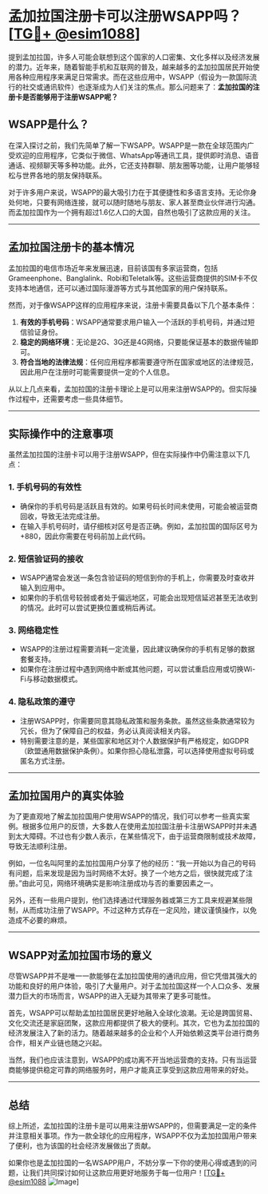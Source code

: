 # 孟加拉国注册卡可以注册WSAPP吗？[[TG💪+ @esim1088](https://t.me/s/esim1088)]

提到孟加拉国，许多人可能会联想到这个国家的人口密集、文化多样以及经济发展的潜力。近年来，随着智能手机和互联网的普及，越来越多的孟加拉国居民开始使用各种应用程序来满足日常需求。而在这些应用中，WSAPP（假设为一款国际流行的社交或通讯软件）也逐渐成为人们关注的焦点。那么问题来了：**孟加拉国的注册卡是否能够用于注册WSAPP呢？**

## WSAPP是什么？

在深入探讨之前，我们先简单了解一下WSAPP。WSAPP是一款在全球范围内广受欢迎的应用程序，它类似于微信、WhatsApp等通讯工具，提供即时消息、语音通话、视频聊天等多种功能。此外，它还支持群聊、朋友圈等功能，让用户能够轻松与世界各地的朋友保持联系。

对于许多用户来说，WSAPP的最大吸引力在于其便捷性和多语言支持。无论你身处何地，只要有网络连接，就可以随时随地与朋友、家人甚至商业伙伴进行沟通。而孟加拉国作为一个拥有超过1.6亿人口的大国，自然也吸引了这款应用的关注。

---

## 孟加拉国注册卡的基本情况

孟加拉国的电信市场近年来发展迅速，目前该国有多家运营商，包括Grameenphone、Banglalink、Robi和Teletalk等。这些运营商提供的SIM卡不仅支持本地通信，还可以通过国际漫游等方式与其他国家的用户保持联系。

然而，对于像WSAPP这样的应用程序来说，注册卡需要具备以下几个基本条件：

1. **有效的手机号码**：WSAPP通常要求用户输入一个活跃的手机号码，并通过短信验证身份。
2. **稳定的网络环境**：无论是2G、3G还是4G网络，只要能保证基本的数据传输即可。
3. **符合当地的法律法规**：任何应用程序都需要遵守所在国家或地区的法律规范，因此用户在注册时可能需要提供一定的个人信息。

从以上几点来看，孟加拉国的注册卡理论上是可以用来注册WSAPP的。但实际操作过程中，还需要考虑一些具体细节。

---

## 实际操作中的注意事项

虽然孟加拉国的注册卡可以用于注册WSAPP，但在实际操作中仍需注意以下几点：

### 1. **手机号码的有效性**
   - 确保你的手机号码是活跃且有效的。如果号码长时间未使用，可能会被运营商回收，导致无法完成注册。
   - 在输入手机号码时，请仔细核对区号是否正确。例如，孟加拉国的国际区号为+880，因此你需要在号码前加上此代码。

### 2. **短信验证码的接收**
   - WSAPP通常会发送一条包含验证码的短信到你的手机上，你需要及时查收并输入到应用中。
   - 如果你的手机信号较弱或者处于偏远地区，可能会出现短信延迟甚至无法收到的情况。此时可以尝试更换位置或稍后再试。

### 3. **网络稳定性**
   - WSAPP的注册过程需要消耗一定流量，因此建议确保你的手机有足够的数据套餐支持。
   - 如果你在注册过程中遇到网络中断或其他问题，可以尝试重启应用或切换Wi-Fi与移动数据模式。

### 4. **隐私政策的遵守**
   - 注册WSAPP时，你需要同意其隐私政策和服务条款。虽然这些条款通常较为冗长，但为了保障自己的权益，务必认真阅读相关内容。
   - 特别需要注意的是，某些国家和地区对个人数据保护有严格规定，如GDPR（欧盟通用数据保护条例）。如果你担心隐私泄露，可以选择使用虚拟号码或匿名方式注册。

---

## 孟加拉国用户的真实体验

为了更直观地了解孟加拉国用户使用WSAPP的情况，我们可以参考一些真实案例。根据多位用户的反馈，大多数人在使用孟加拉国注册卡注册WSAPP时并未遇到太大障碍。不过也有少数人表示，在某些情况下，由于运营商限制或技术故障，导致无法顺利注册。

例如，一位名叫阿里的孟加拉国用户分享了他的经历：“我一开始以为自己的号码有问题，后来发现是因为当时网络不太好。换了一个地方之后，很快就完成了注册。”由此可见，网络环境确实是影响注册成功与否的重要因素之一。

另外，还有一些用户提到，他们选择通过代理服务器或第三方工具来规避某些限制，从而成功注册了WSAPP。不过这种方式存在一定风险，建议谨慎操作，以免造成不必要的麻烦。

---

## WSAPP对孟加拉国市场的意义

尽管WSAPP并不是唯一一款能够在孟加拉国使用的通讯应用，但它凭借其强大的功能和良好的用户体验，吸引了大量用户。对于孟加拉国这样一个人口众多、发展潜力巨大的市场而言，WSAPP的进入无疑为其带来了更多可能性。

首先，WSAPP可以帮助孟加拉国居民更好地融入全球化浪潮。无论是跨国贸易、文化交流还是家庭团聚，这款应用都提供了极大的便利。其次，它也为孟加拉国的经济发展注入了新的活力。随着越来越多的企业和个人开始依赖这类平台进行商务合作，相关产业链也随之兴起。

当然，我们也应该注意到，WSAPP的成功离不开当地运营商的支持。只有当运营商能够提供稳定可靠的网络服务时，用户才能真正享受到这款应用带来的好处。

---

## 总结

综上所述，孟加拉国的注册卡是可以用来注册WSAPP的，但需要满足一定的条件并注意相关事项。作为一款全球化的应用程序，WSAPP不仅为孟加拉国用户带来了便利，也为该国的社会经济发展做出了贡献。

如果你也是孟加拉国的一名WSAPP用户，不妨分享一下你的使用心得或遇到的问题，让我们共同探讨如何让这款应用更好地服务于每一位用户！[[TG💪+ @esim1088](https://t.me/s/esim1088) ![Image](https://i.postimg.cc/4NQfJmqS/Snipaste-2025-05-13-00-14-12.png)]